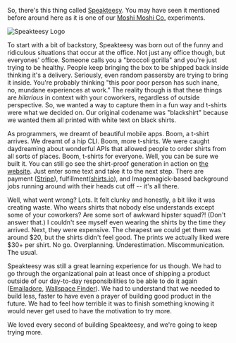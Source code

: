 So, there's this thing called [Speakteesy](https://speakteesy.com/). You may have seen it mentioned before around here as it is one of our [Moshi Moshi Co.](http://gomoshimoshi.com/) experiments.

![Speakteesy Logo](https://speakteesy.com/img/speakteesy_main_dark_trans.png)

To start with a bit of backstory, Speakteesy was born out of the funny and ridiculous situations that occur at the office. Not just any office though, but everyones' office. Someone calls you a "broccoli gorilla" and you're just trying to be healthy. People keep bringing the box to be shipped back inside thinking it's a delivery. Seriously, even random passersby are trying to bring it inside. You're probably thinking "this poor poor person has such inane, no, mundane experiences at work." The reality though is that these things are _hilarious_ in context with your coworkers, regardless of outside perspective. So, we wanted a way to capture them in a fun way and t-shirts were what we decided on. Our original codename was "blackshirt" because we wanted them all printed with white text on black shirts.

As programmers, we dreamt of beautiful mobile apps. Boom, a t-shirt arrives. We dreamt of a hip CLI. Boom, more t-shirts. We were caught daydreaming about wonderful APIs that allowed people to order shirts from all sorts of places. Boom, t-shirts for everyone. Well, you can be sure we built it. You can still go see the shirt-proof generation in action on [the website](https://speakteesy.com/). Just enter some text and take it to the next step. There are payment ([Stripe](https://stripe.com/)), fulfillment([shirts.io](https://www.shirts.io/)), and Imagemagick-based background jobs running around with their heads cut off -- it's all there.

Well, what went wrong? Lots. It felt clunky and honestly, a bit like it was creating waste. Who wears shirts that nobody else understands except some of your coworkers? Are some sort of awkward hipster squad?! (Don't answer that.) I couldn't see myself even wearing the shirts by the time they arrived. Next, they were expensive. The cheapest we could get them was around $20, but the shirts didn't feel good. The prints we actually liked were $30+ per shirt. No go. Overplanning. Underestimation. Miscommunication. The usual.

Speakteesy was still a great learning experience for us though. We had to go through the organizational pain at least once of shipping a product outside of our day-to-day responsibilities to be able to do it again ([Emailadore](http://emailadore.com/), [Wallspace Finder](http://wallspacefinder.com/)). We had to understand that we needed to build less, faster to have even a prayer of building good product in the future. We had to feel how terrible it was to finish something knowing it would never get used to have the motivation to try more.

We loved every second of building Speakteesy, and we're going to keep trying more.